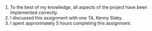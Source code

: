 1. To the best of my knowledge, all aspects of the project have been implemented correctly.
2. I discussed this assignment with one TA, Kenny Slaby.
3. I spent approximately 5 hours completing this assignment.
